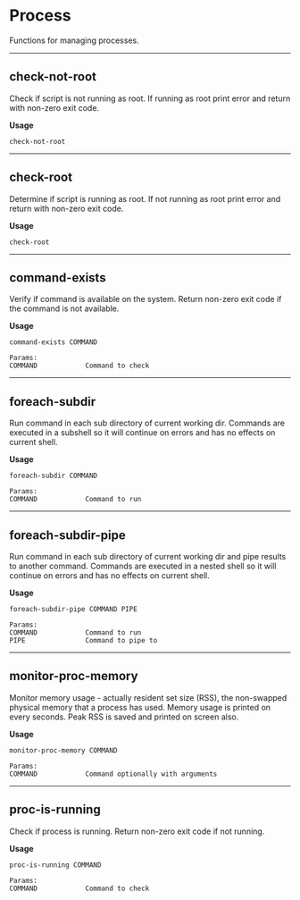 # Process

Functions for managing processes.

---

## check-not-root

Check if script is not running as root. If running as root print error and return with non-zero exit code.

**Usage**

```
check-not-root
```

---

## check-root

Determine if script is running as root. If not running as root print error and return with non-zero exit code.

**Usage**

```
check-root
```

---

## command-exists

Verify if command is available on the system. Return non-zero exit code if the command is not available.

**Usage**

```
command-exists COMMAND

Params:
COMMAND            Command to check
```

---

## foreach-subdir

Run command in each sub directory of current working dir.
Commands are executed in a subshell so it will continue on errors and has no effects on current shell.

**Usage**

```
foreach-subdir COMMAND

Params:
COMMAND            Command to run
```

---

## foreach-subdir-pipe

Run command in each sub directory of current working dir and pipe results to another command.
Commands are executed in a nested shell so it will continue on errors and has no effects on current shell.

**Usage**

```
foreach-subdir-pipe COMMAND PIPE

Params:
COMMAND            Command to run
PIPE               Command to pipe to
```

---

## monitor-proc-memory

Monitor memory usage - actually resident set size (RSS), the non-swapped physical memory that a process has used.
Memory usage is printed on every seconds. Peak RSS is saved and printed on screen also.

**Usage**

```
monitor-proc-memory COMMAND

Params:
COMMAND            Command optionally with arguments
```

---

## proc-is-running

Check if process is running. Return non-zero exit code if not running.

**Usage**

```
proc-is-running COMMAND

Params:
COMMAND            Command to check
```
